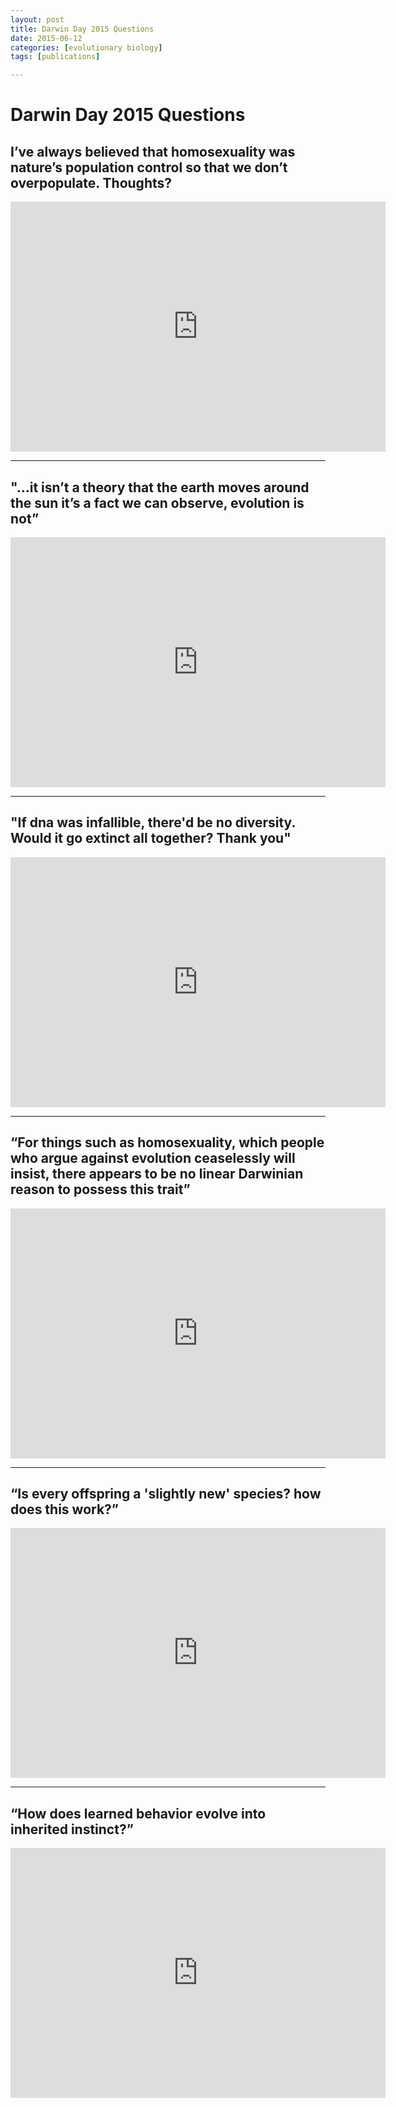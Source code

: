 ```yaml
---
layout: post
title: Darwin Day 2015 Questions
date: 2015-06-12
categories: [evolutionary biology]
tags: [publications]

---
```


# Darwin Day 2015 Questions


## I’ve always believed that homosexuality was nature’s population control so that we don’t overpopulate. Thoughts?

<iframe width="600" height="400" src="https://www.youtube.com/embed/dQlw4PpDs4o" frameborder="0" allowfullscreen></iframe>

-------

## "...it isn’t a theory that the earth moves around the sun it’s a fact we can observe, evolution is not”

<iframe width="600" height="400" src="https://www.youtube.com/embed/4Wp3Awd3MIk" frameborder="0" allowfullscreen></iframe>

-------

## "If dna was infallible, there'd be no diversity. Would it go extinct all together? Thank you"

<iframe width="600" height="400" src="https://www.youtube.com/embed/1rcDU6ypofo" frameborder="0" allowfullscreen></iframe>

-------

## “For things such as homosexuality, which people who argue against evolution ceaselessly will insist, there appears to be no linear Darwinian reason to possess this trait”

<iframe width="600" height="400" src="https://www.youtube.com/embed/IDmQns78FR8" frameborder="0" allowfullscreen></iframe>

-------

## “Is every offspring a 'slightly new' species? how does this work?”

<iframe width="600" height="400" src="https://www.youtube.com/embed/Xv6Th7UwAVY" frameborder="0" allowfullscreen></iframe>

-------

## “How does learned behavior evolve into inherited instinct?”

<iframe width="600" height="400" src="https://www.youtube.com/embed/Sdqg-jn_tBk" frameborder="0" allowfullscreen></iframe>